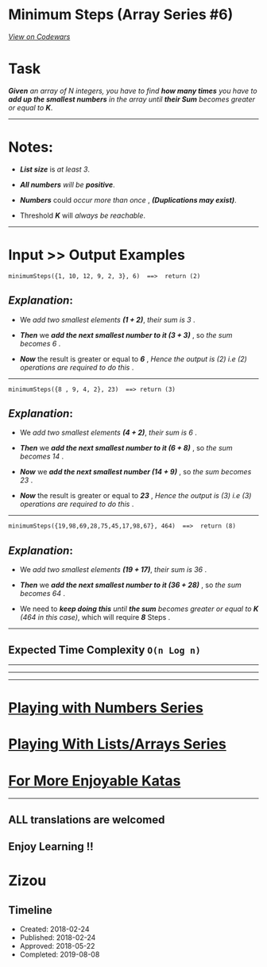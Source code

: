 # Minimum Steps  (Array Series #6)
[*View on Codewars*](https://www.codewars.com/kata/minimum-steps-array-series-number-6)

# Task

**_Given_** *an array of N integers, you have to find* **_how many times_** *you have to* **_add up the smallest numbers_** *in the array until* **_their Sum_**  *becomes greater or equal to* **_K_**.
___
 
# Notes: 

* **_List size_**  is *at least 3*.

* **_All numbers_**  *will be*  **_positive_**.

* **_Numbers_**  could  *occur more than once* ,   **_(Duplications may exist)_**.

* Threshold  **_K_**  will *always be reachable*.
___
# Input >> Output Examples

```
minimumSteps({1, 10, 12, 9, 2, 3}, 6)  ==>  return (2)
```
## **_Explanation_**:

* We  *add two smallest elements*  **_(1 + 2)_**,  *their sum is 3* .

* **_Then_**  we  **_add the next smallest number to it (3 + 3)_** , so  *the sum becomes 6* .

* **_Now_**  the result is greater or equal to **_6_** ,  *Hence the output is (2) i.e (2) operations are required to do this* .
___
```
minimumSteps({8 , 9, 4, 2}, 23)  ==> return (3)
```
## **_Explanation_**:

* We  *add two smallest elements*  **_(4 + 2)_**,  *their sum is 6* .

* **_Then_**  we  **_add the next smallest number to it (6 + 8)_** , so *the sum becomes 14* .

* **_Now_**  we  **_add the next smallest number (14 + 9)_** , so *the sum becomes 23*  .

* **_Now_**  the result is greater or equal to **_23_** ,  *Hence the output is (3) i.e (3) operations are required to do this* .
___
```
minimumSteps({19,98,69,28,75,45,17,98,67}, 464)  ==>  return (8)
```
## **_Explanation_**:

* We  *add two smallest elements*  **_(19 + 17)_**,  *their sum is 36* .

* **_Then_**  we  **_add the next smallest number to it (36 + 28)_** , so *the sum becomes 64* .

* We need to **_keep doing this_** *until **_the sum_** becomes greater or equal to **_K_** (464 in this case)*, which will require **_8_** Steps .
___
 ## Expected Time Complexity `O(n Log n)`
___
___
___

# [Playing with Numbers Series](https://www.codewars.com/collections/playing-with-numbers)

# [Playing With Lists/Arrays Series](https://www.codewars.com/collections/playing-with-lists-slash-arrays)

# [For More Enjoyable Katas](http://www.codewars.com/users/MrZizoScream/authored)
___

## ALL translations are welcomed

## Enjoy Learning !!
# Zizou


## Timeline
- Created: 2018-02-24
- Published: 2018-02-24
- Approved: 2018-05-22
- Completed: 2019-08-08